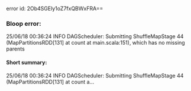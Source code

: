 error id: 2Ob4SGEly1oZ7fxQBWxFRA==
### Bloop error:

25/06/18 00:36:24 INFO DAGScheduler: Submitting ShuffleMapStage 44 (MapPartitionsRDD[131] at count at main.scala:151), which has no missing parents
#### Short summary: 

25/06/18 00:36:24 INFO DAGScheduler: Submitting ShuffleMapStage 44 (MapPartitionsRDD[131] at count a...